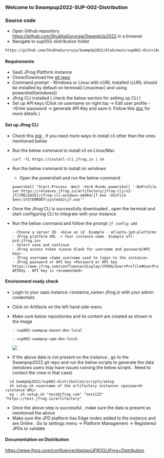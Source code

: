 ### Welcome to Swampup2022-SUP-002-Distribution

### Source code

- Open Github repository https://github.com/ShubhaGururaja/SwampUp2022 in a browser
- Navigate to sup002-distribution folder

```bash
https://github.com/ShubhaGururaja/SwampUp2022/blob/main/sup002-distribution/
```

#### Requirements

- SaaS JFrog Platform instance
- Clone/Download the [git repo](https://github.com/ShubhaGururaja/SwampUp2022)
- Command prompt - Windows or Linux with cURL installed (cURL should be installed by default on terminal( Linux/mac) and using powershell(windows))
- Jfrog CLI installed ( check the below section for setting up CLI ) 
- Set up API keys (Click on username on right top -> Edit user profile ->Enter password -> generate API Key and save it. Follow this [doc](https://www.jfrog.com/confluence/display/JFROG/User+Profile#UserProfile-APIKey) for more details ) 

#### Set up Jfrog CLI 

- Check this [link](https://jfrog.com/getcli/) , if you need more ways to install cli other than the ones mentioned below 
- Run the below command to install cli on Linux/Mac

  ```curl -fL https://install-cli.jfrog.io | sh```
  
- Run the below command to install on windows 
   - Open the powershell and run the below command 
   
   ``` powershell "Start-Process -Wait -Verb RunAs powershell '-NoProfile iwr https://releases.jfrog.io/artifactory/jfrog-cli/v2-jf/[RELEASE]/jfrog-cli-windows-amd64/jf.exe -OutFile $env:SYSTEMROOT\system32\jf.exe'" ```
  
- Once the Jfrog CLI is successfully downloaded , open the terminal and start configuring CLI to integrate with your instance 

- Run the below command and follow the prompt
      `jf config add`
      
      - Choose a server ID  <Give an id  Example - atlanta-jpd-platform>
      - JFrog platform URL  < Your instance name  Example atl-prd.jfrog.io>
      - Select save and continue 
      - JFrog access token <Leave blank for username and password/API key>
      - JFrog username <Same username used to login to the instance>
      - JFrog password or API key <Password or API key https://www.jfrog.com/confluence/display/JFROG/User+Profile#UserProfile-APIKey . API key is recommended>

#### Environment ready check 

- Login to your saas instance <instance_name>.jfrog.io with your admin credentials
- Click on Artifacts on the left hand side menu 
- Make sure below repositories and its content are created as shown in the image 
  
      - sup002-swampup-maven-dev-local
  
      - sup002-swampup-npm-dev-local
  
  ![](.images/repo-verify.png)

- If the above data is not present on the instance , go to the Swampup2022 git repo and run the below scripts to generate the data (windows users may have issues running the below scripts . Need to contact the crew in that case)

```
  cd SwampUp2022/sup002-distribution/scripts/setup 
  sh setup.sh <username of the artifactory instance> <password> <instance URL>
  eg : sh setup.sh "test@jfrog.com" "test123" "https://test.jfrog.io/artifactory" 
 ```
   
- Once the above step is successful , make sure the data is present as mentioned the above 
- Make sure the JPD platform has Edge nodes added to the instance and are Online . Go to settings menu -> Platform Management -> Registered JPDs to validate

#### Documentation on Distribution 

https://www.jfrog.com/confluence/display/JFROG/JFrog+Distribution


